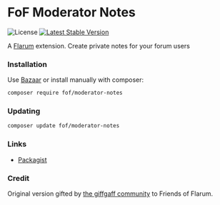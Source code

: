 # FoF Moderator Notes

![License](https://img.shields.io/badge/license-0BSD-blue.svg) [![Latest Stable Version](https://img.shields.io/packagist/v/fof/moderator-notes.svg)](https://packagist.org/packages/fof/moderator-notes)

A [Flarum](http://flarum.org) extension. Create private notes for your forum users

### Installation

Use [Bazaar](https://discuss.flarum.org/d/5151-flagrow-bazaar-the-extension-marketplace) or install manually with composer:

```sh
composer require fof/moderator-notes
```

### Updating

```sh
composer update fof/moderator-notes
```

### Links

- [Packagist](https://packagist.org/packages/fof/moderator-notes)

### Credit
Original version gifted by [the giffgaff community](https://community.giffgaff.com) to Friends of Flarum.
